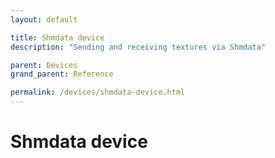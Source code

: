 ```yaml
---
layout: default

title: Shmdata device
description: "Sending and receiving textures via Shmdata"

parent: Devices
grand_parent: Reference

permalink: /devices/shmdata-device.html
---
```


# Shmdata device